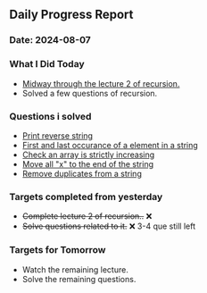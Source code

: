 ## Daily Progress Report

### Date: 2024-08-07

### What I Did Today

- [Midway through the lecture 2 of recursion.](https://www.youtube.com/watch?v=u-HgzgYe8KA&t=3554s)
- Solved a few questions of recursion.

### Questions i solved

- [Print reverse string](./code/ReverseAString.java)
- [First and last occurance of a element in a string](./code/FirstAndLastOccuranceOfAnElement.java)
- [Check an array is strictly increasing](./code/IsThatAIncreasingArray.java)
- [Move all "x" to the end of the string](./code/MoveToTheEnd.java)
- [Remove duplicates from a string](./code/RemovingDuplicates.java)

### Targets completed from yesterday

- ~~Complete lecture 2 of recursion..~~ ❌ 
- ~~Solve questions related to it.~~ ❌ 3-4 que still left

### Targets for Tomorrow

- Watch the remaining lecture.
- Solve the remaining questions.
